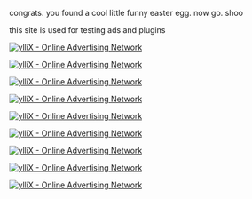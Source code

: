 congrats. you found a cool little funny easter egg.
now go. shoo

this site is used for testing ads and plugins
<script type="text/javascript" src="https://kvaaa.com/bnr.php?section=General&pub=788833&format=300x250&ga=a&mbtodb=1"></script>
<noscript><a href="https://yllix.com/publishers/788833" target="_blank"><img src="//ylx-aff.advertica-cdn.com/pub/300x250.png" style="border:none;margin:0;padding:0;vertical-align:baseline;" alt="ylliX - Online Advertising Network" /></a></noscript>
<script type="text/javascript" src="https://kvaaa.com/bnr.php?section=General&pub=788833&format=300x250&ga=a&mbtodb=1"></script>
<noscript><a href="https://yllix.com/publishers/788833" target="_blank"><img src="//ylx-aff.advertica-cdn.com/pub/300x250.png" style="border:none;margin:0;padding:0;vertical-align:baseline;" alt="ylliX - Online Advertising Network" /></a></noscript>
<script type="text/javascript" src="https://kvaaa.com/bnr.php?section=General&pub=788833&format=300x250&ga=a&mbtodb=1"></script>
<noscript><a href="https://yllix.com/publishers/788833" target="_blank"><img src="//ylx-aff.advertica-cdn.com/pub/300x250.png" style="border:none;margin:0;padding:0;vertical-align:baseline;" alt="ylliX - Online Advertising Network" /></a></noscript>
<script type="text/javascript" src="https://kvaaa.com/bnr.php?section=General&pub=788833&format=300x250&ga=a&mbtodb=1"></script>
<noscript><a href="https://yllix.com/publishers/788833" target="_blank"><img src="//ylx-aff.advertica-cdn.com/pub/300x250.png" style="border:none;margin:0;padding:0;vertical-align:baseline;" alt="ylliX - Online Advertising Network" /></a></noscript>
<script type="text/javascript" src="https://kvaaa.com/bnr.php?section=General&pub=788833&format=300x250&ga=a&mbtodb=1"></script>
<noscript><a href="https://yllix.com/publishers/788833" target="_blank"><img src="//ylx-aff.advertica-cdn.com/pub/300x250.png" style="border:none;margin:0;padding:0;vertical-align:baseline;" alt="ylliX - Online Advertising Network" /></a></noscript>
<script type="text/javascript" src="https://kvaaa.com/bnr.php?section=General&pub=788833&format=300x250&ga=a&mbtodb=1"></script>
<noscript><a href="https://yllix.com/publishers/788833" target="_blank"><img src="//ylx-aff.advertica-cdn.com/pub/300x250.png" style="border:none;margin:0;padding:0;vertical-align:baseline;" alt="ylliX - Online Advertising Network" /></a></noscript>
<script type="text/javascript" src="https://kvaaa.com/bnr.php?section=General&pub=788833&format=300x250&ga=a&mbtodb=1"></script>
<noscript><a href="https://yllix.com/publishers/788833" target="_blank"><img src="//ylx-aff.advertica-cdn.com/pub/300x250.png" style="border:none;margin:0;padding:0;vertical-align:baseline;" alt="ylliX - Online Advertising Network" /></a></noscript>
<script type="text/javascript" src="https://kvaaa.com/bnr.php?section=General&pub=788833&format=300x250&ga=a&mbtodb=1"></script>
<noscript><a href="https://yllix.com/publishers/788833" target="_blank"><img src="//ylx-aff.advertica-cdn.com/pub/300x250.png" style="border:none;margin:0;padding:0;vertical-align:baseline;" alt="ylliX - Online Advertising Network" /></a></noscript>
<script type="text/javascript" src="https://kvaaa.com/bnr.php?section=General&pub=788833&format=300x250&ga=a&mbtodb=1"></script>
<noscript><a href="https://yllix.com/publishers/788833" target="_blank"><img src="//ylx-aff.advertica-cdn.com/pub/300x250.png" style="border:none;margin:0;padding:0;vertical-align:baseline;" alt="ylliX - Online Advertising Network" /></a></noscript>
